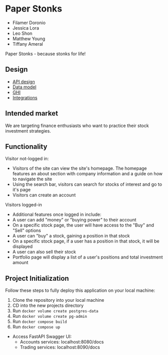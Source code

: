 # Paper Stonks

- Filamer Doronio
- Jessica Lora
- Leo Shon
- Matthew Young
- Tiffany Ameral

Paper Stonks - because stonks for life!

## Design

- [API design](docs/api_endpoints.md)
- [Data model](docs/data-models.md)
- [GHI](docs/ghi.md)
- [Integrations](docs/integrations.md)

## Intended market

We are targeting finance enthusiasts who want to practice their stock investment strategies.

## Functionality

Visitor not-logged in:
- Visitors of the site can view the site's homepage. The homepage features an about section with company information and a guide on how to navigate the site
- Using the search bar, visitors can search for stocks of interest and go to it's page
- Visitors can create an account 

Visitors logged-in
- Additional features once logged in include:
- A user can add "money" or "buying power" to their account
- On a specific stock page, the user will have access to the "Buy" and "Sell" options
- A user can "buy" a stock, gaining a position in that stock
- On a specific stock page, if a user has a position in that stock, it will be displayed
- A user can also sell their stock
- Portfolio page will display a list of a user's positions and total investment amount



## Project Initialization

Follow these steps to fully deploy this application on your local machine:

1. Clone the repository into your local machine
2. CD into the new projects directory
3. Run `docker volume create postgres-data`
4. Run `docker volume create pg-admin`
5. Run `docker compose build`
6. Run `docker compose up`

- Access FastAPI Swagger UI:
  - Accounts services: localhost:8080/docs
  - Trading services: localhost:8090/docs



